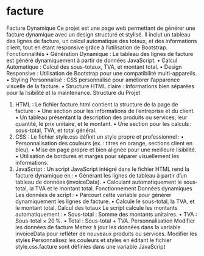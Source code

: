 # facture
Facture Dynamique
Ce projet est une page web permettant de générer une facture dynamique avec un design structuré et stylisé. Il inclut un tableau des lignes de facture, un calcul automatique des totaux, et des informations client, tout en étant responsive grâce à l’utilisation de Bootstrap.
Fonctionnalités
	•	Génération Dynamique : Le tableau des lignes de facture est généré dynamiquement à partir de données JavaScript.
	•	Calcul Automatique : Calcul des sous-totaux, TVA, et montant total.
	•	Design Responsive : Utilisation de Bootstrap pour une compatibilité multi-appareils.
	•	Styling Personnalisé : CSS personnalisé pour améliorer l’apparence visuelle de la facture.
	•	Structure HTML claire : Informations bien séparées pour la lisibilité et la maintenance.
Structure du Projet
  1. HTML :
  Le fichier facture.html contient la structure de la page de facture :
	•	Une section pour les informations de l’entreprise et du client.
	•	Un tableau présentant la description des produits ou services, leur quantité, le prix unitaire, et le montant.
	•	Une section pour les calculs : sous-total, TVA, et total général.
  2. CSS :
  Le fichier style.css définit un style propre et professionnel :
	•	Personnalisation des couleurs (ex. : titres en orange, sections client en bleu).
	•	Mise en page propre et bien alignée pour une meilleure lisibilité.
	•	Utilisation de bordures et marges pour séparer visuellement les informations.
  3. JavaScript :
  Un script JavaScript intégré dans le fichier HTML rend la facture dynamique en :
	•	Générant les lignes de tableau à partir d’un tableau de données (invoiceData).
	•	Calculant automatiquement le sous-total, la TVA et le montant total.
Fonctionnement
  Données dynamiques
  Les données de script :
	•	Parcourt cette variable pour générer dynamiquement les lignes de facture.
	•	Calcule le sous-total, la TVA, et le montant total.
Calcul des totaux
Le script calcule les montants automatiquement :
	•	Sous-total : Somme des montants unitaires.
	•	TVA : Sous-total × 20 %.
	•	Total : Sous-total + TVA.
Personnalisation
Modifier les données de facture
Mettez à jour les données dans la variable invoiceData pour refléter de nouveaux produits ou services.
Modifier les styles
Personnalisez les couleurs et styles en éditant le fichier style.css.facture sont définies dans une variable JavaScript
